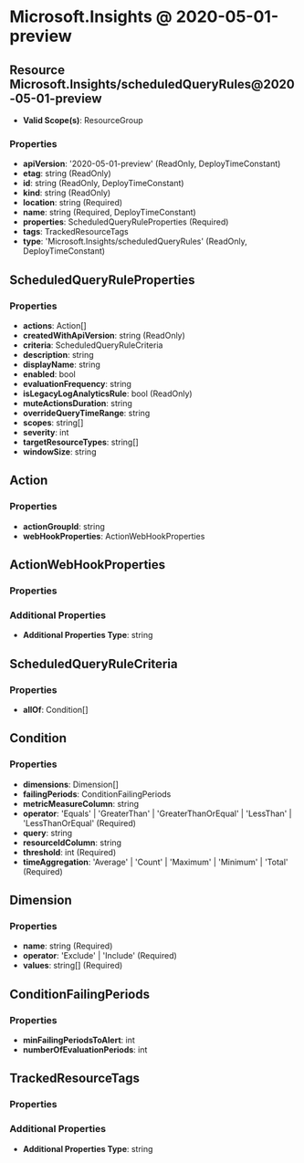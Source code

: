 # Microsoft.Insights @ 2020-05-01-preview

## Resource Microsoft.Insights/scheduledQueryRules@2020-05-01-preview
* **Valid Scope(s)**: ResourceGroup
### Properties
* **apiVersion**: '2020-05-01-preview' (ReadOnly, DeployTimeConstant)
* **etag**: string (ReadOnly)
* **id**: string (ReadOnly, DeployTimeConstant)
* **kind**: string (ReadOnly)
* **location**: string (Required)
* **name**: string (Required, DeployTimeConstant)
* **properties**: ScheduledQueryRuleProperties (Required)
* **tags**: TrackedResourceTags
* **type**: 'Microsoft.Insights/scheduledQueryRules' (ReadOnly, DeployTimeConstant)

## ScheduledQueryRuleProperties
### Properties
* **actions**: Action[]
* **createdWithApiVersion**: string (ReadOnly)
* **criteria**: ScheduledQueryRuleCriteria
* **description**: string
* **displayName**: string
* **enabled**: bool
* **evaluationFrequency**: string
* **isLegacyLogAnalyticsRule**: bool (ReadOnly)
* **muteActionsDuration**: string
* **overrideQueryTimeRange**: string
* **scopes**: string[]
* **severity**: int
* **targetResourceTypes**: string[]
* **windowSize**: string

## Action
### Properties
* **actionGroupId**: string
* **webHookProperties**: ActionWebHookProperties

## ActionWebHookProperties
### Properties
### Additional Properties
* **Additional Properties Type**: string

## ScheduledQueryRuleCriteria
### Properties
* **allOf**: Condition[]

## Condition
### Properties
* **dimensions**: Dimension[]
* **failingPeriods**: ConditionFailingPeriods
* **metricMeasureColumn**: string
* **operator**: 'Equals' | 'GreaterThan' | 'GreaterThanOrEqual' | 'LessThan' | 'LessThanOrEqual' (Required)
* **query**: string
* **resourceIdColumn**: string
* **threshold**: int (Required)
* **timeAggregation**: 'Average' | 'Count' | 'Maximum' | 'Minimum' | 'Total' (Required)

## Dimension
### Properties
* **name**: string (Required)
* **operator**: 'Exclude' | 'Include' (Required)
* **values**: string[] (Required)

## ConditionFailingPeriods
### Properties
* **minFailingPeriodsToAlert**: int
* **numberOfEvaluationPeriods**: int

## TrackedResourceTags
### Properties
### Additional Properties
* **Additional Properties Type**: string

